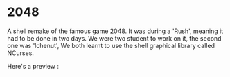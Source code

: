 # 2048
A shell remake of the famous game 2048. It was during a 'Rush', meaning it had to be done in two days.
We were two student to work on it, the second one was 'lchenut',
We both learnt to use the shell graphical library called NCurses.

Here's a preview :

